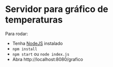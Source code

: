 # Servidor para gráfico de temperaturas

Para rodar:

- Tenha [NodeJS](https://nodejs.org/) instalado
- `npm install`
- `npm start` ou `node index.js`
- Abra http://localhost:8080/grafico